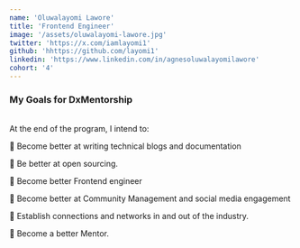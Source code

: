 ```yaml
---
name: 'Oluwalayomi Lawore'
title: 'Frontend Engineer'
image: '/assets/oluwalayomi-lawore.jpg'
twitter: 'https://x.com/iamlayomi1'
github: 'hhttps://github.com/layomi1'
linkedin: 'https://www.linkedin.com/in/agnesoluwalayomilawore'
cohort: '4'
---
```


<div>
<h3>My Goals for DxMentorship</h3> <br/>
 At the end of the program, I intend to: <br/>

📌 Become better at writing technical blogs and documentation <br/>

📌 Be better at open sourcing. <br/>

📌 Become better Frontend engineer <br/>

📌 Become better at Community Management and social media engagement<br/>

📌 Establish connections and networks in and out of the industry. <br/>

📌 Become a better Mentor.

</div>
